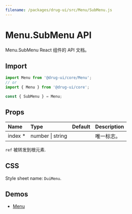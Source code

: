 ```yaml
---
filename: /packages/drug-ui/src/Menu/SubMenu.js
---
```


# Menu.SubMenu API

<p class="description">Menu.SubMenu React 组件的 API 文档。</p>

## Import

```js
import Menu from '@drug-ui/core/Menu';
// or
import { Menu } from '@drug-ui/core';

const { SubMenu } = Menu;
```

## Props

| Name | Type | Default | Description |
|:-----|:-----|:--------|:------------|
| <span class="prop-name required">index&nbsp;*</span> | <span class="prop-type">number &#124; string</span> |  | 唯一标志。 |

`ref` 被转发到根元素.

## CSS

Style sheet name: `DuiMenu`.

## Demos

- [Menu](/components/Menu/)




